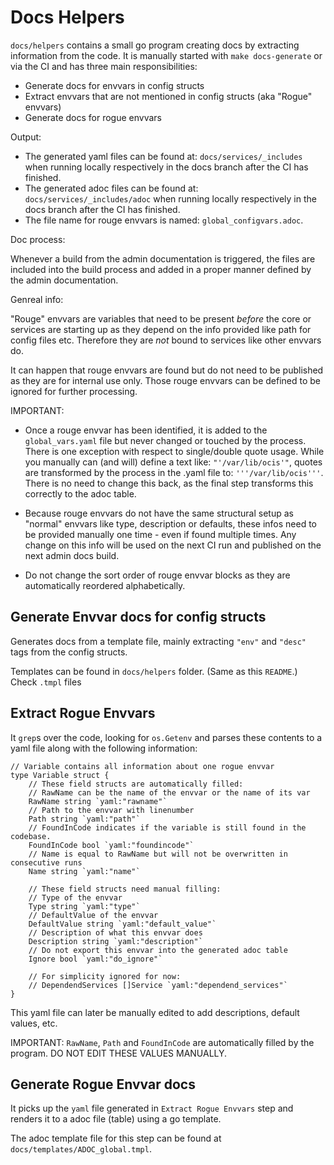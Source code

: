 # Docs Helpers

`docs/helpers` contains a small go program creating docs by extracting information from the code. It is manually started with `make docs-generate` or via the CI and has three main responsibilities:

- Generate docs for envvars in config structs
- Extract envvars that are not mentioned in config structs (aka "Rogue" envvars)
- Generate docs for rogue envvars

Output:

- The generated yaml files can be found at: `docs/services/_includes` when running locally respectively in the docs branch after the CI has finished.
- The generated adoc files can be found at: `docs/services/_includes/adoc` when running locally respectively in the docs branch after the CI has finished.
- The file name for rouge envvars is named: `global_configvars.adoc`.

Doc process:

Whenever a build from the admin documentation is triggered, the files are included into the build process and added in a proper manner defined by the admin documentation.

Genreal info:

"Rouge" envvars are variables that need to be present *before* the core or services are starting up as they depend on the info provided like path for config files etc. Therefore they are _not_ bound to services like other envvars do. 

It can happen that rouge envvars are found but do not need to be published as they are for internal use only. Those rouge envvars can be defined to be ignored for further processing.

IMPORTANT:

- Once a rouge envvar has been identified, it is added to the `global_vars.yaml` file but never changed or touched by the process. There is one exception with respect to single/double quote usage. While you manually can (and will) define a text like: `"'/var/lib/ocis'"`, quotes are transformed by the process in the .yaml file to: `'''/var/lib/ocis'''`. There is no need to change this back, as the final step transforms this correctly to the adoc table.

- Because rouge envvars do not have the same structural setup as "normal" envvars like type, description or defaults, these infos need to be provided manually one time - even if found multiple times. Any change on this info will be used on the next CI run and published on the next admin docs build.

- Do not change the sort order of rouge envvar blocks as they are automatically reordered alphabetically.

## Generate Envvar docs for config structs

Generates docs from a template file, mainly extracting `"env"` and `"desc"` tags from the config structs.

Templates can be found in `docs/helpers` folder. (Same as this `README`.) Check `.tmpl` files

## Extract Rogue Envvars

It `grep`s over the code, looking for `os.Getenv` and parses these contents to a yaml file along with the following information:
```golang
// Variable contains all information about one rogue envvar
type Variable struct {
	// These field structs are automatically filled:
	// RawName can be the name of the envvar or the name of its var
	RawName string `yaml:"rawname"`
	// Path to the envvar with linenumber
	Path string `yaml:"path"`
	// FoundInCode indicates if the variable is still found in the codebase.
	FoundInCode bool `yaml:"foundincode"`
	// Name is equal to RawName but will not be overwritten in consecutive runs
	Name string `yaml:"name"`

	// These field structs need manual filling:
	// Type of the envvar
	Type string `yaml:"type"`
	// DefaultValue of the envvar
	DefaultValue string `yaml:"default_value"`
	// Description of what this envvar does
	Description string `yaml:"description"`
	// Do not export this envvar into the generated adoc table
	Ignore bool `yaml:"do_ignore"`

	// For simplicity ignored for now:
	// DependendServices []Service `yaml:"dependend_services"`
}
```
This yaml file can later be manually edited to add descriptions, default values, etc.

IMPORTANT: `RawName`, `Path` and `FoundInCode` are automatically filled by the program. DO NOT EDIT THESE VALUES MANUALLY.

## Generate Rogue Envvar docs

It picks up the `yaml` file generated in `Extract Rogue Envvars` step and renders it to a adoc file (table) using a go template.

The adoc template file for this step can be found at `docs/templates/ADOC_global.tmpl`.
